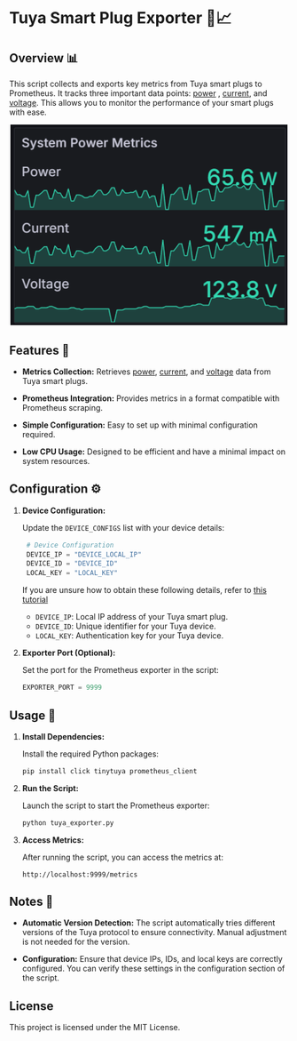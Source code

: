 # Tuya Smart Plug Exporter 🔌📈

## Overview 📊

This script collects and exports key metrics from Tuya smart plugs to Prometheus. It tracks three important data points: <ins>power</ins> , <ins>current</ins>, and <ins>voltage</ins>. This allows you to monitor the performance of your smart plugs with ease.

<div align="center">
   <img src="metrics.png" alt="Metrics" width="500"/>
</div>

## Features 🌟

   - **Metrics Collection:** Retrieves <ins>power</ins>, <ins>current</ins>, and <ins>voltage</ins> data from Tuya smart plugs.
     
   - **Prometheus Integration:** Provides metrics in a format compatible with Prometheus scraping.
     
   - **Simple Configuration:** Easy to set up with minimal configuration required.
     
   - **Low CPU Usage:** Designed to be efficient and have a minimal impact on system resources.

## Configuration ⚙️

1. **Device Configuration:**

   Update the `DEVICE_CONFIGS` list with your device details:

   ```python
    # Device Configuration
    DEVICE_IP = "DEVICE_LOCAL_IP"
    DEVICE_ID = "DEVICE_ID"
    LOCAL_KEY = "LOCAL_KEY"
   ```
   If you are unsure how to obtain these following details, refer to [this tutorial](https://www.youtube.com/watch?v=Q1ZShFJDvE0)
   
   - `DEVICE_IP`: Local IP address of your Tuya smart plug.
   - `DEVICE_ID`: Unique identifier for your Tuya device.
   - `LOCAL_KEY`: Authentication key for your Tuya device.


3. **Exporter Port (Optional):**

   Set the port for the Prometheus exporter in the script:

   ```python
   EXPORTER_PORT = 9999
   ```

## Usage 🚀

1. **Install Dependencies:**

   Install the required Python packages:

   ```sh
   pip install click tinytuya prometheus_client
   ```

2. **Run the Script:**

   Launch the script to start the Prometheus exporter:

   ```sh
   python tuya_exporter.py
   ```

3. **Access Metrics:**

   After running the script, you can access the metrics at:
    
     ```init
     http://localhost:9999/metrics
     ```

## Notes 📝

- **Automatic Version Detection:** The script automatically tries different versions of the Tuya protocol to ensure connectivity. Manual adjustment is not needed for the version.
  
- **Configuration:** Ensure that device IPs, IDs, and local keys are correctly configured. You can verify these settings in the configuration section of the script.

## License
This project is licensed under the MIT License.





